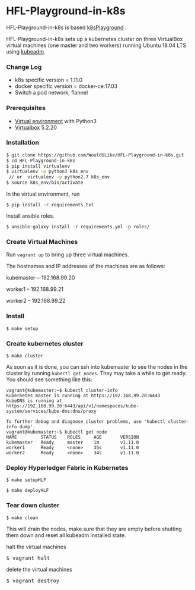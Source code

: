 # HFL-Playground-in-k8s

HFL-Playground-in-k8s is based 
[k8sPlayground](https://github.com/redtree0/k8sPlayground) .

HFL-Playground-in-k8s  sets up a kubernetes cluster on three VirtualBox virtual machines (one master and two workers) running Ubuntu 18.04 LTS using [kubeadm](https://kubernetes.io/docs/setup/independent/create-cluster-kubeadm/).

### Change Log
* k8s specific version = 1.11.0
* docker specific version = docker-ce:17.03
* Switch a pod network, flannel

### Prerequisites
* [Virtual environment](https://docs.python.org/3/library/venv.html) with Python3
* [Virtualbox](https://www.virtualbox.org/) 5.2.20

### Installation
```bash
$ git clone https://github.com/WouldULike/HFL-Playground-in-k8s.git
$ cd HFL-Playground-in-k8s
$ pip install virtualenv
$ virtualenv -p python3 k8s_env
 // or  virtualenv -p python2.7 k8s_env
$ source k8s_env/bin/activate
```
In the virtual environment, run

```
$ pip install -r requirements.txt
```
Install ansible roles.
```
$ ansible-galaxy install -r requirements.yml -p roles/
```

### Create Virtual Machines
Run `vagrant up` to bring up three virtual machines.

The hostnames and IP addresses of the machines are as follows:

kubemaster — 192.168.99.20

worker1 – 192.168.99.21

worker2 – 192.168.99.22

### Install 
```
$ make setup
```

### Create kubernetes cluster
```
$ make cluster
```
As soon as it is done, you can ssh into kubemaster to see the nodes in the cluster by running `kubectl get nodes`. They may take a while to get ready. You should see something like this:
```
vagrant@kubemaster:~$ kubectl cluster-info
Kubernetes master is running at https://192.168.99.20:6443
KubeDNS is running at https://192.168.99.20:6443/api/v1/namespaces/kube-system/services/kube-dns:dns/proxy

To further debug and diagnose cluster problems, use 'kubectl cluster-info dump'.
vagrant@kubemaster:~$ kubectl get node
NAME         STATUS    ROLES     AGE       VERSION
kubemaster   Ready     master    1m        v1.11.0
worker1      Ready     <none>    35s       v1.11.0
worker2      Ready     <none>    34s       v1.11.0
```

### Deploy Hyperledger Fabric in Kubernetes
```
$ make setupHLF
```
```
$ make deployHLF
```

### Tear down cluster
```
$ make clean
```
This will drain the nodes, make sure that they are empty before shutting them down and reset all kubeadm installed state.

halt the virtual machines
<pre>
$ vagrant halt
</pre>

delete the virtual machines
<pre>
$ vagrant destroy
</pre>
